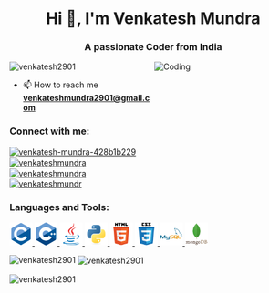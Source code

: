 <h1 align="center">Hi 👋, I'm Venkatesh Mundra</h1>
<h3 align="center">A passionate Coder from India</h3>

<img align ="right" alt="Coding" width="250" height="250" src="https://w0.peakpx.com/wallpaper/780/201/HD-wallpaper-motivation-coding-i-can-do-it-programing.jpg">

<p align="left"> <img src="https://komarev.com/ghpvc/?username=venkatesh2901&label=Profile%20views&color=0e75b6&style=flat" alt="venkatesh2901" /> </p>

- 📫 How to reach me **venkateshmundra2901@gmail.com**

<h3 align="left">Connect with me:</h3>

<p align="left">
<a href="https://linkedin.com/in/venkatesh-mundra-428b1b229" target="blank"><img align="center" src="https://raw.githubusercontent.com/rahuldkjain/github-profile-readme-generator/master/src/images/icons/Social/linked-in-alt.svg" alt="venkatesh-mundra-428b1b229" height="30" width="40" /></a>
 <a href="https://www.leetcode.com/venkateshmundra" target="blank"><img align="center" src="https://raw.githubusercontent.com/rahuldkjain/github-profile-readme-generator/master/src/images/icons/Social/leet-code.svg" alt="venkateshmundra" height="30" width="40" /></a>
 <a href="https://www.hackerrank.com/venkateshmundra" target="blank"><img align="center" src="https://raw.githubusercontent.com/rahuldkjain/github-profile-readme-generator/master/src/images/icons/Social/hackerrank.svg" alt="venkateshmundra" height="30" width="40" /></a>
<a href="https://www.codechef.com/users/venkateshmundr" target="blank"><img align="center" src="https://cdn.jsdelivr.net/npm/simple-icons@3.1.0/icons/codechef.svg" alt="venkateshmundr" height="30" width="40" /></a>
</p>

<h3 align="left">Languages and Tools:</h3>

<p align="left">
 <a href="https://www.cprogramming.com/" target="_blank" rel="noreferrer"> <img src="https://raw.githubusercontent.com/devicons/devicon/master/icons/c/c-original.svg" alt="c" width="40" height="40"/> </a>
 <a href="https://www.w3schools.com/cpp/" target="_blank" rel="noreferrer"> <img src="https://raw.githubusercontent.com/devicons/devicon/master/icons/cplusplus/cplusplus-original.svg" alt="cplusplus" width="40" height="40"/> </a>
 <a href="https://www.java.com" target="_blank" rel="noreferrer"> <img src="https://raw.githubusercontent.com/devicons/devicon/master/icons/java/java-original.svg" alt="java" width="40" height="40"/> </a> 
<a href="https://www.python.org" target="_blank" rel="noreferrer"> <img src="https://raw.githubusercontent.com/devicons/devicon/master/icons/python/python-original.svg" alt="python" width="40" height="40"/> </a>
 <a href="https://www.w3.org/html/" target="_blank" rel="noreferrer"> <img src="https://raw.githubusercontent.com/devicons/devicon/master/icons/html5/html5-original-wordmark.svg" alt="html5" width="40" height="40"/> </a>
 <a href="https://www.w3schools.com/css/" target="_blank" rel="noreferrer"> <img src="https://raw.githubusercontent.com/devicons/devicon/master/icons/css3/css3-original-wordmark.svg" alt="css3" width="40" height="40"/> </a>
 <a href="https://www.mysql.com/" target="_blank" rel="noreferrer"> <img src="https://raw.githubusercontent.com/devicons/devicon/master/icons/mysql/mysql-original-wordmark.svg" alt="mysql" width="40" height="40"/> </a> 
  <a href="https://www.mongodb.com/" target="_blank" rel="noreferrer"> <img src="https://raw.githubusercontent.com/devicons/devicon/master/icons/mongodb/mongodb-original-wordmark.svg" alt="mongodb" width="40" height="40"/> </a> 

</p>

<p><img align="left" src="https://github-readme-stats.vercel.app/api/top-langs?username=venkatesh2901&show_icons=true&locale=en&layout=compact" alt="venkatesh2901" /></p>

<p>&nbsp;<img align="center" src="https://github-readme-stats.vercel.app/api?username=venkatesh2901&show_icons=true&locale=en" alt="venkatesh2901" /></p>

<p><img align="center" src="https://github-readme-streak-stats.herokuapp.com/?user=venkatesh2901&" alt="venkatesh2901" /></p>



<!--
**Venkatesh2901/Venkatesh2901** is a ✨ _special_ ✨ repository because its `README.md` (this file) appears on your GitHub profile.

Here are some ideas to get you started :

- 🔭 I’m currently working on ...
- 🌱 I’m currently learning ...
- 👯 I’m looking to collaborate on ...
- 🤔 I’m looking for help with ...
- 💬 Ask me about ...
- 📫 How to reach me: ...
- 😄 Pronouns: ...
- ⚡ Fun fact: ...
-->
